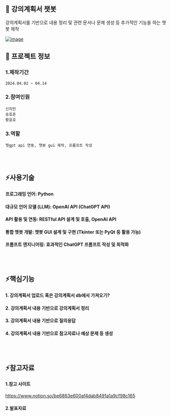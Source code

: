 

<!--## Hi there 👋
**jiminnnnnn/jiminnnnnn** is a ✨ _special_ ✨ repository because its `README.md` (this file) appears on your GitHub profile.

Here are some ideas to get you started:

- 🔭 I’m currently working on ...
- 🌱 I’m currently learning ...
- 👯 I’m looking to collaborate on ...
- 🤔 I’m looking for help with ...
- 💬 Ask me about ...
- 📫 How to reach me: ...
- 😄 Pronouns: ...
- ⚡ Fun fact: ...
-->


## 👋 강의계획서 챗봇
강의계획서를 기반으로 내용 정리 및 관련 문서나 문제 생성 등 추가적인 기능을 하는 챗봇 제작
<br/>

[![image](https://github.com/user-attachments/assets/7b541827-ad9d-4815-908d-0858dfc1fd2c)]()
<br/>

## 🌱 프로젝트 정보
### 1.제작기간
	2024.04.02 ~ 04.14
### 2.참여인원
	신지민
 	송호준
  	황윤호
### 3.역할
	챗gpt api 연동, 챗봇 gui 제작, 프롬프트 작성
<br/>
<br/>

## ⚡사용기술
#### 프로그래밍 언어: Python 
#### 대규모 언어 모델 (LLM): OpenAI API (ChatGPT API) 
#### API 활용 및 연동: RESTful API 설계 및 호출, OpenAI API 
#### 통합 챗봇 개발: 챗봇 GUI 설계 및 구현 (Tkinter 또는 PyQt 등 활용 가능) 
#### 프롬프트 엔지니어링: 효과적인 ChatGPT 프롬프트 작성 및 최적화
<br/>
<br/>

## ⚡핵심기능
#### 	1. 강의계획서 업로드 혹은 강의계획서 db에서 가져오기?
#### 	2. 강의계획서 내용 기반으로 강의계획서 정리
#### 	3. 강의계획서 내용 기반으로 질의응답
#### 	4. 강의계획서 내용 기반으로 참고자료나 예상 문제 등 생성
<br/>
<br/>

## ⚡참고자료
#### 	1.참고 사이트
<https://www.notion.so/be6863e600af4dab8491a1a9cf98c165>
#### 	2.발표자료
 
